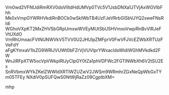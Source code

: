 Vm0wd2VFNUdiRmRXV0doVlltdHdUMVp0TVc5V1JsbDNXa1JTVjAxWGVIbFhh
Mk0xVmpGYWRHVkdiRnBOCk0wSklWbTB4UzFJeVRrbGlSbVJYQ2sweFNsRldi
WGhoVXpKT2MxZHVSbGRpUmxwWVEyMUtSbU5HVmxoVwpiRnBvVlRJeFVtUXdO
VmRhUmxacFVtNUNWVkV5TVV0U2JHUlpZMFprV0FwVFJVcEZWbXRTUzFVeFdY
aFgKYmxaV1lsZG9WRlJVUWt0bFZrVjVUVlprYWxacldsWldiWGhMVkdkd2FW
WnJiRFpXTW5ocVpVWkplRlJyClpGY0tZa1phVDFWc2FGTlNWbXh6V2tSU2Ex
SnRVbmxWYkZKelZWWldXRTlWZUZwV2JWSm9WRmhrZGxNeQpWbGxTYm05TFEy
NXdiV0pSUFQwS0NtWjRaZz09CgptbXM=

mhp